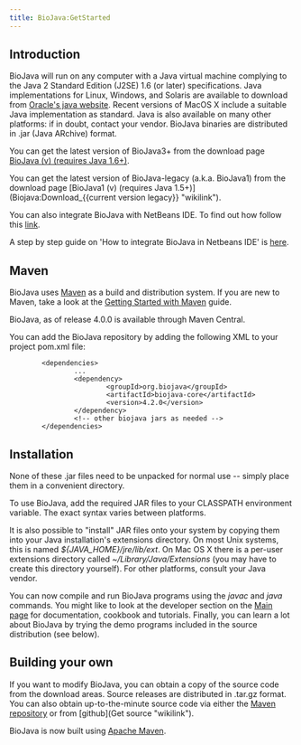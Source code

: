 ```yaml
---
title: BioJava:GetStarted
---
```


Introduction
------------

BioJava will run on any computer with a Java virtual machine complying
to the Java 2 Standard Edition (J2SE) 1.6 (or later) specifications.
Java implementations for Linux, Windows, and Solaris are available to
download from [Oracle's java
website](http://www.oracle.com/technetwork/java/). Recent versions of
MacOS X include a suitable Java implementation as standard. Java is also
available on many other platforms: if in doubt, contact your vendor.
BioJava binaries are distributed in .jar (Java ARchive) format.

You can get the latest version of BioJava3+ from the download page
[BioJava (v) (requires Java 1.6+)](Biojava:Download "wikilink").

You can get the latest version of BioJava-legacy (a.k.a. BioJava1) from
the download page [BioJava1 (v) (requires Java
1.5+)](Biojava:Download_{{current version legacy}} "wikilink").

You can also integrate BioJava with NetBeans IDE. To find out how follow
this [link](How_to_integrate_BioJava_in_NetBeans_IDE "wikilink").

A step by step guide on 'How to integrate BioJava in Netbeans IDE' is
[here](BioJava-Installation_Guide.png "wikilink").

Maven
-----

BioJava uses [Maven](http://maven.apache.org/) as a build and
distribution system. If you are new to Maven, take a look at the
[Getting Started with
Maven](http://maven.apache.org/guides/getting-started/index.html) guide.

BioJava, as of release 4.0.0 is available through Maven Central.

You can add the BioJava repository by adding the following XML to your
project pom.xml file:

            
            <dependencies>
                    ...
                    <dependency>
                            <groupId>org.biojava</groupId>
                            <artifactId>biojava-core</artifactId>
                            <version>4.2.0</version>
                    </dependency>
                    <!-- other biojava jars as needed -->
            </dependencies>
        

Installation
------------

None of these .jar files need to be unpacked for normal use -- simply
place them in a convenient directory.

To use BioJava, add the required JAR files to your CLASSPATH environment
variable. The exact syntax varies between platforms.

It is also possible to "install" JAR files onto your system by copying
them into your Java installation's extensions directory. On most Unix
systems, this is named *${JAVA\_HOME}/jre/lib/ext*. On Mac OS X there is
a per-user extensions directory called *~/Library/Java/Extensions* (you
may have to create this directory yourself). For other platforms,
consult your Java vendor.

You can now compile and run BioJava programs using the *javac* and
*java* commands. You might like to look at the developer section on the
[Main page](http://www.biojava.org/wiki/Main_Page) for documentation,
cookbook and tutorials. Finally, you can learn a lot about BioJava by
trying the demo programs included in the source distribution (see
below).

Building your own
-----------------

If you want to modify BioJava, you can obtain a copy of the source code
from the download areas. Source releases are distributed in .tar.gz
format. You can also obtain up-to-the-minute source code via either the
[Maven repository](http://biojava.org/download/maven/) or from
[github](Get source "wikilink").

BioJava is now built using [Apache Maven](http://maven.apache.org/).
